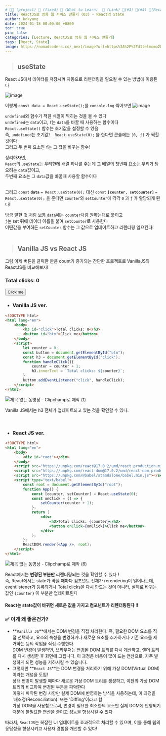 ```yaml
---
# 👨‍💻 (project) 📌 (fixed) 📖 (What to Learn)  🌱 (Link) 🧷(#3) 📌(#4) 👀(Recap)
title: ReactJS로 영화 웹 서비스 만들기 (03) - React의 State
author: bokyung
date: 2024-01-18 00:00:00 +0800
toc: true
pin: false
categories: [Lecture, ReactJS로 영화 웹 서비스 만들기]
tags: [React, State]
image: https://nomadcoders.co/_next/image?url=https%3A%2F%2Fd1telmomo28umc.cloudfront.net%2Fmedia%2Fpublic%2Fthumbnails%2Freact-for-beginners.jpeg&w=1920&q=75
---
```


> ## useState

React JS에서 데이터를 저장시켜 자동으로 리렌더링을 일으킬 수 있는 방법에 이용된다
<br>

![image](https://github.com/bokyung39/intro-me/assets/72790694/da695db4-6ef4-4172-9cf1-90df2940bf3a)

이렇게 `const data = React.useState();`를 `console.log` 찍어보면
![image](https://github.com/bokyung39/intro-me/assets/72790694/1114bbab-6ece-4ce1-8375-c7d7706b4f42)

`undefined`와 함수가 적힌 배열이 찍히는 것을 볼 수 있다<br>
`undefined`는 `data`이고, `f`는 `data`를 바꿀 때 사용하는 함수이다<br>
`React.useState()` 함수는 초기값을 설정할 수 있음 <br>
즉, `undefined`는 초기값! &nbsp;&nbsp; `React.useState(0);` 을 한다면 콘솔에는 `[0, ƒ]` 가 찍힐 것이다<br>
그리고 두 번째 요소인 `f`는 그 값을 바꾸는 함수!<br>

정리하자면, <br>
`React`의 `useState`는 우리한테 배열 하나를 주는데 그 배열의 첫번쨰 요소는 우리가 담으려는 `data`값이고,<br>
두번째 요소는 그 `data`값을 바꿀때 사용할 함수이다<br>
<br>

그리고 `const` **`data`** `= React.useState(0);` 대신 `const` **`[counter, setCounter]`** `= React.useState(0);` 을 준다면 `counter`와 `setCounter`에 각각 `0` 과 `ƒ` 가 할당되게 된다!<br>

방금 말한 것 처럼 보통 `data`에는 `counter`처럼 원하는대로 붙이고<br>
`ƒ`는 set 뒤에 데이터 이름을 붙여 `setCounter`로 사용한다<br>
어떤값을 부여하든 `setCounter` 함수는 그 값으로 업데이트하고 리렌더링 일으킨다!
<br>
<br>
> ## Vanilla JS  vs  React JS

그럼 이제 버튼을 클릭한 만큼 count가 증가되는 간단한 프로젝트로 VanillaJS와 ReactJS를 비교해보자!

<html lang="en">
    <body>
        <h3 id="click">Total clicks: 0</h3>
        <button id="btn">Click me</button>
    </body>
    <script>
        let counter = 0;
        const button = document.getElementById("btn");
        const h3 = document.getElementById("click");
        function handleClick(){
            counter = counter + 1;
            h3.innerText = `Total clicks: ${counter}`;
        }
        button.addEventListener("click", handleClick);
    </script>
</html>

<br>

- ### Vanilla JS ver.

```html
<!DOCTYPE html>
<html lang="en">
    <body>
        <h3 id="click">Total clicks: 0</h3>
        <button id="btn">Click me</button>
    </body>
    <script>
        let counter = 0;
        const button = document.getElementById("btn");
        const h3 = document.getElementById("click");
        function handleClick(){
            counter = counter + 1;
            h3.innerText = `Total clicks: ${counter}`;
        }
        button.addEventListener("click", handleClick);
    </script>
</html>
```

![제목 없는 동영상 - Clipchamp로 제작 (1)](https://github.com/bokyung39/intro-me/assets/72790694/4680480f-1518-4cad-b299-f8cf265248ce)

Vanilla JS에서는 h3 전체가 업데이트되고 있는 것을 확인할 수 있다.

<br>

- ### React JS ver.

```html
<!DOCTYPE html>
<html lang="en">
    <body>
        <div id="root"></div>
    </body>
    <script src="https://unpkg.com/react@17.0.2/umd/react.production.min.js"></script>
    <script src="https://unpkg.com/react-dom@17.0.2/umd/react-dom.production.min.js"></script>
    <script src="https://unpkg.com/@babel/standalone/babel.min.js"></script>
    <script type="text/babel">
        const root = document.getElementById("root");
        function App() {
            const [counter, setCounter] = React.useState(0);
            const onClick = () => {
                setCounter(counter + 1);
            };
            return (
                <div>
                    <h3>Total clicks: {counter}</h3>
                    <button onClick={onClick}>Click me</button>
                </div>
            );
        };
        ReactDOM.render(<App />, root);
    </script>
</html>
```

![제목 없는 동영상 - Clipchamp로 제작 (6)](https://github.com/bokyung39/intro-me/assets/72790694/57f8d4d6-0c87-48de-b8bf-a90fa29ed7f6)


React에서는 **변경된 부분만** 리렌더링되는 것을 확인할 수 있다 !<br>
즉, React에서는 state가 바뀔 때마다 컴포넌트 전체가 rerendering이 일어나는데,<br>
eventlistener가 등록되거나 Total clicks을 다시 만드는 것이 아니라, 실제로 바뀌는 값인 `{counter}` 이 부분만 업데이트된다


#### **React는 state값이 바뀌면 새로운 값을 가지고 컴포넌트가 리렌더링된다 !!**

### ✅ 이게 왜 좋은건가?
- **`Vanilla JS`**에서는 DOM 변경을 직접 처리한다. 즉, 필요한 DOM 요소를 직접 선택하고, 요소의 속성을 변경하거나 새로운 요소를 추가하거나 기존 요소를 제거하는 등의 작업을 직접 수행한다. <br>
DOM 변경이 발생하면, 브라우저는 변경된 DOM 트리를 다시 계산하고, 렌더 트리를 다시 생성한 후 화면에 그립니다. 이 과정은 비용이 많이 드는 연산으로, 자주 발생하게 되면 성능을 저하시킬 수 있습니다.<br>
- 그렇지만 **`React JS`**는 DOM 변경을 처리하기 위해 가상 DOM(Virtual DOM)이라는 개념을 도입! <br>
상태 변경이 발생할 때마다 새로운 가상 DOM 트리를 생성하고, 이전의 가상 DOM 트리와 비교하여 변경된 부분을 파악한다 <br>
이렇게 파악된 변경 사항만 실제 DOM에 반영하는 방식을 사용하는데, 이 과정을 '재조정(Reconciliation)' 또는 'Diffing'이라고 함<br>
가상 DOM을 사용함으로써, 변경이 필요한 최소한의 요소만 실제 DOM에 반영되기 때문에 불필요한 연산을 줄이고 성능을 향상시킬 수 있다<br>

따라서, `ReactJS`는 복잡한 UI 업데이트를 효과적으로 처리할 수 있으며, 이를 통해 웹의 응답성을 향상시키고 사용자 경험을 개선할 수 있다!